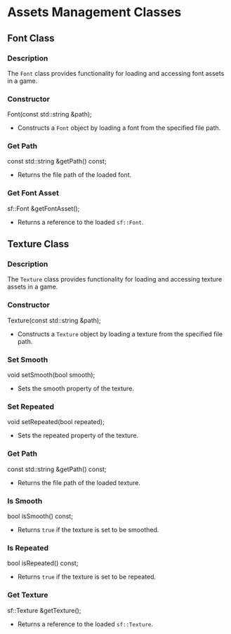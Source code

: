 
# Assets Management Classes

## Font Class

### Description

The `Font` class provides functionality for loading and accessing font assets in a game.

### Constructor

Font(const std::string &path);

- Constructs a `Font` object by loading a font from the specified file path.

### Get Path

const std::string &getPath() const;

- Returns the file path of the loaded font.

### Get Font Asset

sf::Font &getFontAsset();

- Returns a reference to the loaded `sf::Font`.

## Texture Class

### Description

The `Texture` class provides functionality for loading and accessing texture assets in a game.

### Constructor

Texture(const std::string &path);

- Constructs a `Texture` object by loading a texture from the specified file path.

### Set Smooth

void setSmooth(bool smooth);

- Sets the smooth property of the texture.

### Set Repeated

void setRepeated(bool repeated);

- Sets the repeated property of the texture.

### Get Path

const std::string &getPath() const;

- Returns the file path of the loaded texture.

### Is Smooth

bool isSmooth() const;

- Returns `true` if the texture is set to be smoothed.

### Is Repeated

bool isRepeated() const;

- Returns `true` if the texture is set to be repeated.

### Get Texture

sf::Texture &getTexture();

- Returns a reference to the loaded `sf::Texture`.
